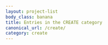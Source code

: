 ```yaml
---
layout: project-list
body_class: banana
title: Entries in the CREATE category
canonical_url: /create/
category: create
---
```

